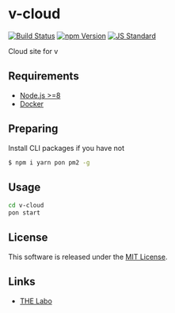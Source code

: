 v-cloud
==========

<!---
This file is generated by ape-tmpl. Do not update manually.
--->

<!-- Badge Start -->
<a name="badges"></a>

[![Build Status][bd_travis_shield_url]][bd_travis_url]
[![npm Version][bd_npm_shield_url]][bd_npm_url]
[![JS Standard][bd_standard_shield_url]][bd_standard_url]

[bd_repo_url]: https://github.com/realglobe-Inc/v-cloud
[bd_travis_url]: http://travis-ci.org/realglobe-Inc/v-cloud
[bd_travis_shield_url]: http://img.shields.io/travis/realglobe-Inc/v-cloud.svg?style=flat
[bd_travis_com_url]: http://travis-ci.com/realglobe-Inc/v-cloud
[bd_travis_com_shield_url]: https://api.travis-ci.com/realglobe-Inc/v-cloud.svg?token=
[bd_license_url]: https://github.com/realglobe-Inc/v-cloud/blob/master/LICENSE
[bd_codeclimate_url]: http://codeclimate.com/github/realglobe-Inc/v-cloud
[bd_codeclimate_shield_url]: http://img.shields.io/codeclimate/github/realglobe-Inc/v-cloud.svg?style=flat
[bd_codeclimate_coverage_shield_url]: http://img.shields.io/codeclimate/coverage/github/realglobe-Inc/v-cloud.svg?style=flat
[bd_gemnasium_url]: https://gemnasium.com/realglobe-Inc/v-cloud
[bd_gemnasium_shield_url]: https://gemnasium.com/realglobe-Inc/v-cloud.svg
[bd_npm_url]: http://www.npmjs.org/package/v-cloud
[bd_npm_shield_url]: http://img.shields.io/npm/v/v-cloud.svg?style=flat
[bd_standard_url]: http://standardjs.com/
[bd_standard_shield_url]: https://img.shields.io/badge/code%20style-standard-brightgreen.svg

<!-- Badge End -->


<!-- Description Start -->
<a name="description"></a>

Cloud site for v

<!-- Description End -->


<!-- Overview Start -->
<a name="overview"></a>



<!-- Overview End -->


<!-- Sections Start -->
<a name="sections"></a>

<!-- Section from "doc/guides/00.Requiements.md.hbs" Start -->

<a name="section-doc-guides-00-requiements-md"></a>

Requirements
----------

+ [Node.js &gt;&#x3D;8](https://nodejs.org/en/)
+ [Docker](https://www.docker.com/)


<!-- Section from "doc/guides/00.Requiements.md.hbs" End -->

<!-- Section from "doc/guides/01.Preparing.md.hbs" Start -->

<a name="section-doc-guides-01-preparing-md"></a>

Preparing
----------

Install CLI packages if you have not

```bash
$ npm i yarn pon pm2 -g
```


<!-- Section from "doc/guides/01.Preparing.md.hbs" End -->

<!-- Section from "doc/guides/02.Usage.md.hbs" Start -->

<a name="section-doc-guides-02-usage-md"></a>

Usage
---------

```bash
cd v-cloud
pon start
```


<!-- Section from "doc/guides/02.Usage.md.hbs" End -->


<!-- Sections Start -->


<!-- LICENSE Start -->
<a name="license"></a>

License
-------
This software is released under the [MIT License](https://github.com/realglobe-Inc/v-cloud/blob/master/LICENSE).

<!-- LICENSE End -->


<!-- Links Start -->
<a name="links"></a>

Links
------

+ [THE Labo][t_h_e_labo_url]

[t_h_e_labo_url]: https://github.com/the-labo

<!-- Links End -->
